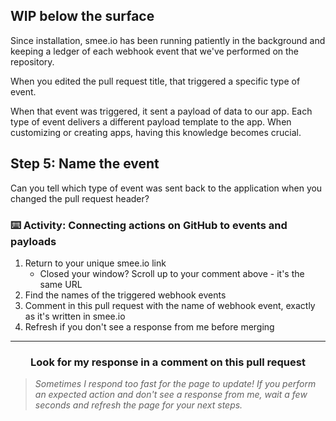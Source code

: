 ## WIP below the surface

Since installation, smee.io has been running patiently in the background and keeping a ledger of each webhook event that we've performed on the repository.

When you edited the pull request title, that triggered a specific type of event.

When that event was triggered, it sent a payload of data to our app. Each type of event delivers a different payload template to the app. When customizing or creating apps, having this knowledge becomes crucial.

## Step 5: Name the event

Can you tell which type of event was sent back to the application when you changed the pull request header?

### :keyboard: Activity: Connecting actions on GitHub to events and payloads

1. Return to your unique smee.io link
    - Closed your window? Scroll up to your comment above - it's the same URL
1. Find the names of the triggered webhook events
1. Comment in this pull request with the name of webhook event, exactly as it's written in smee.io
1. Refresh if you don't see a response from me before merging

<hr>
<h3 align="center">Look for my response in a comment on this pull request</h3>

> _Sometimes I respond too fast for the page to update! If you perform an expected action and don't see a response from me, wait a few seconds and refresh the page for your next steps._
